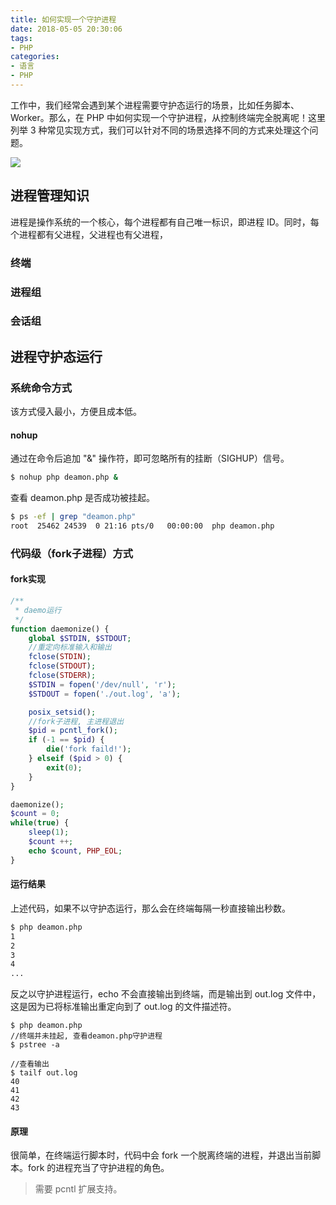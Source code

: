 ```yaml
---
title: 如何实现一个守护进程
date: 2018-05-05 20:30:06
tags:
- PHP
categories:
- 语言
- PHP
---
```


工作中，我们经常会遇到某个进程需要守护态运行的场景，比如任务脚本、Worker。那么，在 PHP 中如何实现一个守护进程，从控制终端完全脱离呢！这里列举 3 种常见实现方式，我们可以针对不同的场景选择不同的方式来处理这个问题。

![](https://img0.fanhaobai.com/2017/06/php-daemonize/72650dd9-11e7-48d2-adb9-f4137e51160f.png)<!--more--> 

## 进程管理知识

进程是操作系统的一个核心，每个进程都有自己唯一标识，即进程 ID。同时，每个进程都有父进程，父进程也有父进程，

### 终端

### 进程组

### 会话组

## 进程守护态运行

### 系统命令方式

该方式侵入最小，方便且成本低。

#### nohup

通过在命令后追加 "&" 操作符，即可忽略所有的挂断（SIGHUP）信号。

```Bash
$ nohup php deamon.php &
```

查看 deamon.php 是否成功被挂起。

```Bash
$ ps -ef | grep "deamon.php"
root  25462 24539  0 21:16 pts/0   00:00:00  php deamon.php
```

### 代码级（fork子进程）方式

#### fork实现

```PHP
/**
 * daemo运行
 */
function daemonize() {
    global $STDIN, $STDOUT;
    //重定向标准输入和输出
    fclose(STDIN);
    fclose(STDOUT);
    fclose(STDERR);
    $STDIN = fopen('/dev/null', 'r');
    $STDOUT = fopen('./out.log', 'a');

    posix_setsid();
    //fork子进程, 主进程退出
    $pid = pcntl_fork();
    if (-1 == $pid) {
        die('fork faild!');
    } elseif ($pid > 0) {
        exit(0);
    }
}

daemonize();
$count = 0;
while(true) {
    sleep(1);
    $count ++;
    echo $count, PHP_EOL;
}
```

#### 运行结果

上述代码，如果不以守护态运行，那么会在终端每隔一秒直接输出秒数。

```Bash
$ php deamon.php
1
2
3
4
...
```

反之以守护进程运行，echo 不会直接输出到终端，而是输出到 out.log 文件中，这是因为已将标准输出重定向到了 out.log 的文件描述符。

```
$ php deamon.php
//终端并未挂起, 查看deamon.php守护进程
$ pstree -a

//查看输出
$ tailf out.log
40
41
42
43
```

#### 原理

很简单，在终端运行脚本时，代码中会 fork 一个脱离终端的进程，并退出当前脚本。fork 的进程充当了守护进程的角色。

> 需要 pcntl 扩展支持。